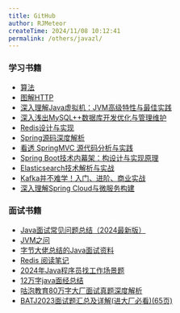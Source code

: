 ```yaml
---
title: GitHub
author: RJMeteor
createTime: 2024/11/08 10:12:41
permalink: /others/javazl/
---
```


### 学习书籍
- <a href="./learningBooks/hello.pdf" target="_blank" rel="noopener noreferrer">
      算法
      </a>
- <a href="./learningBooks/图解HTTP.pdf" target="_blank" rel="noopener noreferrer">
      图解HTTP
      </a>
- <a href="./learningBooks/深入理解Java虚拟机：JVM高级特性与最佳实践.pdf" target="_blank" rel="noopener noreferrer">
      深入理解Java虚拟机：JVM高级特性与最佳实践
      </a>
- <a href="https://leaning-book.oss-cn-shenzhen.aliyuncs.com/learningBooks/%E6%B7%B1%E5%85%A5%E6%B5%85%E5%87%BAMySQL%2B%2B%E6%95%B0%E6%8D%AE%E5%BA%93%E5%BC%80%E5%8F%91%E4%BC%98%E5%8C%96%E4%B8%8E%E7%AE%A1%E7%90%86%E7%BB%B4%E6%8A%A4.pdf" target="_blank" rel="noopener noreferrer">
      深入浅出MySQL++数据库开发优化与管理维护
      </a>
- <a href="https://leaning-book.oss-cn-shenzhen.aliyuncs.com/learningBooks/Redis%E8%AE%BE%E8%AE%A1%E4%B8%8E%E5%AE%9E%E7%8E%B0.pdf" target="_blank" rel="noopener noreferrer">
      Redis设计与实现
      </a>  
- <a href="https://leaning-book.oss-cn-shenzhen.aliyuncs.com/learningBooks/Spring%E6%BA%90%E7%A0%81%E6%B7%B1%E5%BA%A6%E8%A7%A3%E6%9E%90.pdf" target="_blank" rel="noopener noreferrer">
      Spring源码深度解析
      </a>
- <a href="https://leaning-book.oss-cn-shenzhen.aliyuncs.com/learningBooks/%E7%9C%8B%E9%80%8F%20springMvc%20%E6%BA%90%E4%BB%A3%E7%A0%81%E5%88%86%E6%9E%90%E4%B8%8E%E5%AE%9E%E8%B7%B5.pdf" target="_blank" rel="noopener noreferrer">
      看透 SpringMVC 源代码分析与实践
      </a>
- <a href="./learningBooks/Spring Boot技术内幕架：构设计与实现原理.pdf" target="_blank" rel="noopener noreferrer">
      Spring Boot技术内幕架：构设计与实现原理
      </a>
- <a href="https://leaning-book.oss-cn-shenzhen.aliyuncs.com/learningBooks/Elasticsearch%E6%8A%80%E6%9C%AF%E8%A7%A3%E6%9E%90%E4%B8%8E%E5%AE%9E%E6%88%98.pdf" target="_blank" rel="noopener noreferrer">
      Elasticsearch技术解析与实战
      </a>
- <a href="https://leaning-book.oss-cn-shenzhen.aliyuncs.com/learningBooks/Kafka%E5%B9%B6%E4%B8%8D%E9%9A%BE%E5%AD%A6%EF%BC%81%E5%85%A5%E9%97%A8%E3%80%81%E8%BF%9B%E9%98%B6%E3%80%81%E5%95%86%E4%B8%9A%E5%AE%9E%E6%88%98.pdf" target="_blank" rel="noopener noreferrer">
      Kafka并不难学！入门、进阶、商业实战
      </a>
- <a href="https://leaning-book.oss-cn-shenzhen.aliyuncs.com/learningBooks/%E6%B7%B1%E5%85%A5%E7%90%86%E8%A7%A3Spring%20Cloud%E4%B8%8E%E5%BE%AE%E6%9C%8D%E5%8A%A1%E6%9E%84%E5%BB%BA.pdf" target="_blank" rel="noopener noreferrer">
      深入理解Spring Cloud与微服务构建
      </a>


### 面试书籍

- <a href="./eightPartEssay/Java面试常见问题总结（2024最新版）.pdf" target="_blank" rel="noopener noreferrer">
      Java面试常见问题总结（2024最新版）
      </a>
- <a href="./eightPartEssay/JVM之问.pdf" target="_blank" rel="noopener noreferrer">
      JVM之问
      </a>
- <a href="./eightPartEssay/字节大佬总结的Java面试资料.pdf" target="_blank" rel="noopener noreferrer">
      字节大佬总结的Java面试资料
      </a> 
- <a href="./eightPartEssay/Redis 阅读笔记.pdf" target="_blank" rel="noopener noreferrer">
      Redis 阅读笔记
      </a>  
- <a href="./eightPartEssay/2024年Java程序员找工作场景题.pdf" target="_blank" rel="noopener noreferrer">
      2024年Java程序员找工作场景题
      </a>
- <a href="./eightPartEssay/12万字java面经总结.pdf" target="_blank" rel="noopener noreferrer">
     12万字java面经总结
      </a>  
- <a href="https://leaning-book.oss-cn-shenzhen.aliyuncs.com/eightPartEssay/%E5%92%95%E6%B3%A1%E6%95%99%E8%82%B280%E4%B8%87%E5%AD%97%E5%A4%A7%E5%8E%82%E9%9D%A2%E8%AF%95%E7%9C%9F%E9%A2%98%E6%B7%B1%E5%BA%A6%E8%A7%A3%E6%9E%90.pdf" target="_blank" rel="noopener noreferrer">
      咕泡教育80万字大厂面试真题深度解析
      </a>
- <a href="./eightPartEssay/BATJ2023面试题汇总及详解(进大厂必看)(65页).pdf" target="_blank" rel="noopener noreferrer">
      BATJ2023面试题汇总及详解(进大厂必看)(65页)
      </a>

